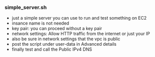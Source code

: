 ### simple_server.sh
  * just a simple server you can use to run and test something on EC2
  * insance name is not needed 
  * key pair: you can proceed without a key pair
  * network settings: Allow HTTP traffic from the internet or just your IP
  * also be sure in network settings that the vpc is public
  * post the script under user-data in Advanced details
  * finally test and call the Public IPv4 DNS
